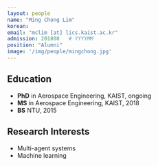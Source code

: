 ```yaml
---
layout: people
name: "Ming Chong Lim"
korean: 
email: "mclim [at] lics.kaist.ac.kr"
admission: 201808   # YYYYMM
position: "Alumni"
image: '/img/people/mingchong.jpg'
---
```


## Education

- **PhD** in Aerospace Engineering, KAIST, ongoing
- **MS** in Aerospace Engineering, KAIST, 2018
- **BS** NTU, 2015

## Research Interests

- Multi-agent systems
- Machine learning
